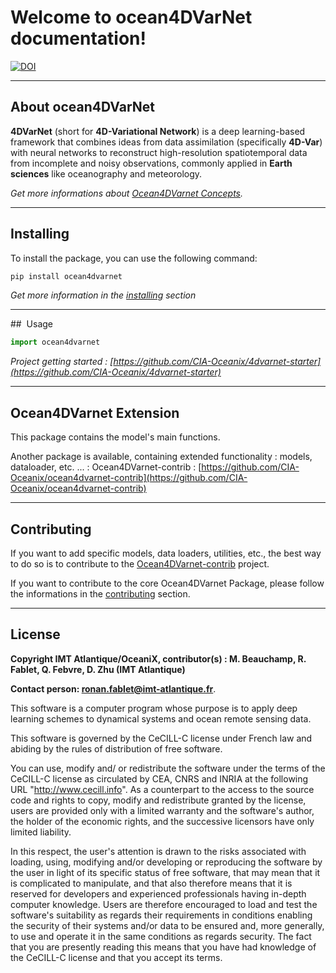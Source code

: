 # Welcome to ocean4DVarNet documentation! 

[![DOI](https://zenodo.org/badge/DOI/10.5281/zenodo.15615389.svg)](https://doi.org/10.5281/zenodo.15615389)

---
## About ocean4DVarNet

**4DVarNet** (short for **4D-Variational Network**) is a deep learning-based framework that combines ideas from data assimilation (specifically **4D-Var**) with neural networks to reconstruct high-resolution spatiotemporal data from incomplete and noisy observations, commonly applied in **Earth sciences** like oceanography and meteorology.

*Get more informations about [Ocean4DVarnet Concepts](concepts.md).*

---
## Installing

To install the package, you can use the following command:
``` bash
pip install ocean4dvarnet
```

*Get more information in the [installing](./installing.md) section*

---
##  Usage 
``` python
import ocean4dvarnet
``` 

*Project getting started : [https://github.com/CIA-Oceanix/4dvarnet-starter](https://github.com/CIA-Oceanix/4dvarnet-starter)*

---
## Ocean4DVarnet Extension

This package contains the model's main functions. 

Another package is available, containing extended functionality : models, dataloader, etc. ... : Ocean4DVarnet-contrib : [https://github.com/CIA-Oceanix/ocean4dvarnet-contrib](https://github.com/CIA-Oceanix/ocean4dvarnet-contrib)


---
## Contributing

If you want to add specific models, data loaders, utilities, etc., the best way to do so is to contribute to the [Ocean4DVarnet-contrib](https://github.com/CIA-Oceanix/ocean4dvarnet-contrib) project.

If you want to contribute to the core Ocean4DVarnet Package, please follow the informations in the [contributing](./contributing.md) section.

---
## License

**Copyright IMT Atlantique/OceaniX, contributor(s) : M. Beauchamp, R. Fablet, Q. Febvre, D. Zhu (IMT Atlantique)**

**Contact person: ronan.fablet@imt-atlantique.fr**.

This software is a computer program whose purpose is to apply deep learning schemes to dynamical systems and ocean remote sensing data.

This software is governed by the CeCILL-C license under French law and abiding by the rules of distribution of free software.

You can use, modify and/ or redistribute the software under the terms of the CeCILL-C license as circulated by CEA, CNRS and INRIA at the following URL "http://www.cecill.info". As a counterpart to the access to the source code and rights to copy, modify and redistribute granted by the license, users are provided only with a limited warranty and the software's author, the holder of the economic rights, and the successive licensors have only limited liability.

In this respect, the user's attention is drawn to the risks associated with loading, using, modifying and/or developing or reproducing the software by the user in light of its specific status of free software, that may mean that it is complicated to manipulate, and that also therefore means that it is reserved for developers and experienced professionals having in-depth computer knowledge. Users are therefore encouraged to load and test the software's suitability as regards their requirements in conditions enabling the security of their systems and/or data to be ensured and, more generally, to use and operate it in the same conditions as regards security. The fact that you are presently reading this means that you have had knowledge of the CeCILL-C license and that you accept its terms.



